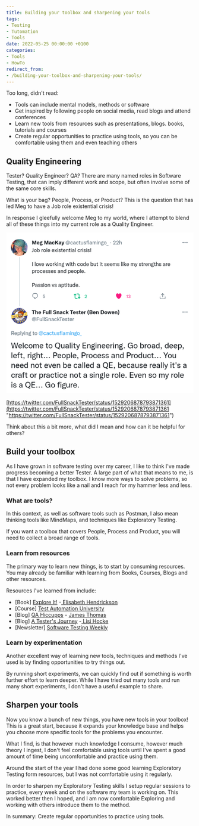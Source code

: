 ```yaml
---
title: Building your toolbox and sharpening your tools
tags:
- Testing
- Tutomation
- Tools
date: 2022-05-25 00:00:00 +0100
categories:
- Tools
- HowTo
redirect_from:
- /building-your-toolbox-and-sharpening-your-tools/
---
```

Too long, didn't read:

* Tools can include mental models, methods or software
* Get inspired by following people on social media, read blogs and attend conferences
* Learn new tools from resources such as presentations, blogs. books, tutorials and courses
* Create regular opportunities to practice using tools, so you can be comfortable using them and even teaching others

## Quality Engineering

Tester? Quality Engineer? QA? There are many named roles in Software Testing, that can imply different work and scope, but often involve some of the same core skills.

What is your bag? People, Process, or Product? This is the question that has led Meg to have a Job role existential crisis!

In response I gleefully welcome Meg to my world, where I attempt to blend all of these things into my current role as a Quality Engineer.

![Tweet about Quality Engineering](/uploads/screenshot-from-2022-05-25-18-27-24.png "Tweet")

[https://twitter.com/FullSnackTester/status/1529206878793871361](https://twitter.com/FullSnackTester/status/1529206878793871361 "https://twitter.com/FullSnackTester/status/1529206878793871361")

Think about this a bit more, what did I mean and how can it be helpful for others?

## Build your toolbox

As I have grown in software testing over my career, I like to think I've made progress becoming a better Tester. A large part of what that means to me, is that I have expanded my toolbox. I know more ways to solve problems, so not every problem looks like a nail and I reach for my hammer less and less.

### What are tools?

In this context, as well as software tools such as Postman, I also mean thinking tools like MindMaps, and techniques like Exploratory Testing.

If you want a toolbox that covers People, Process and Product, you will need to collect a broad range of tools.

### Learn from resources

The primary way to learn new things, is to start by consuming resources. You may already be familiar with learning from Books, Courses, Blogs and other resources.

Resources I've learned from include:

* \[Book\] [Explore It!](https://www.amazon.co.uk/Explore-Increase-Confidence-Exploratory-Testing/dp/1937785025) -[ Elisabeth Hendrickson](https://twitter.com/testobsessed)
* \[Course\] [Test Automation University](https://testautomationu.applitools.com/)
* \[Blog\] [QA Hiccupps](https://qahiccupps.blogspot.com/) - [James Thomas](https://twitter.com/qahiccupps)
* \[Blog\] [A Tester's Journey]() -[ Lisi Hocke](https://twitter.com/lisihocke)
* \[Newsletter\] [Software Testing Weekly](https://softwaretestingweekly.com/)

### Learn by experimentation

Another excellent way of learning new tools, techniques and methods I've used is by finding opportunities to try things out.

By running short experiments, we can quickly find out if something is worth further effort to learn deeper. While I have tried out many tools and run many short experiments, I don't have a useful example to share.

## Sharpen your tools

Now you know a bunch of new things, you have new tools in your toolbox! This is a great start, because it expands your knowledge base and helps you choose more specific tools for the problems you encounter.

What I find, is that however much knowledge I consume, however much theory I ingest, I don't feel comfortable using tools until I've spent a good amount of time being uncomfortable and practice using them.

Around the start of the year I had done some good learning Exploratory Testing form resources, but I was not comfortable using it regularly.

In order to sharpen my Exploratory Testing skills I setup regular sessions to practice, every week and on the software my team is working on. This worked better then I hoped, and I am now comfortable Exploring and working with others introduce them to the method.

In summary: Create regular opportunities to practice using tools.